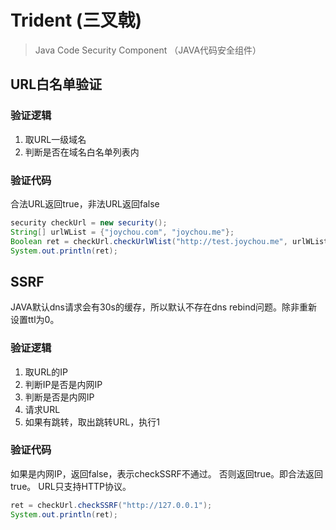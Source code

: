 # Trident (三叉戟)

> Java Code Security Component （JAVA代码安全组件）

## URL白名单验证

### 验证逻辑

1. 取URL一级域名
2. 判断是否在域名白名单列表内

### 验证代码

合法URL返回true，非法URL返回false

```java
security checkUrl = new security();
String[] urlWList = {"joychou.com", "joychou.me"};
Boolean ret = checkUrl.checkUrlWlist("http://test.joychou.me", urlWList);
System.out.println(ret);

```

## SSRF

JAVA默认dns请求会有30s的缓存，所以默认不存在dns rebind问题。除非重新设置ttl为0。
### 验证逻辑

1. 取URL的IP
2. 判断IP是否是内网IP
3. 判断是否是内网IP
4. 请求URL
5. 如果有跳转，取出跳转URL，执行1

### 验证代码

如果是内网IP，返回false，表示checkSSRF不通过。
否则返回true。即合法返回true。
URL只支持HTTP协议。

```java
ret = checkUrl.checkSSRF("http://127.0.0.1");
System.out.println(ret);
```
